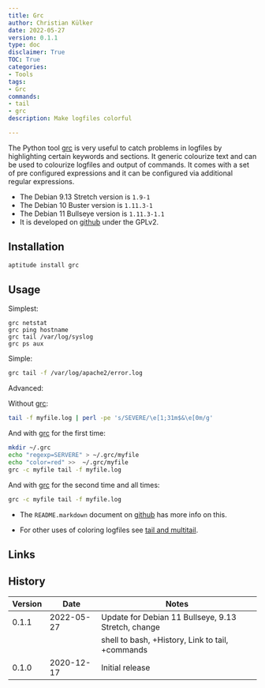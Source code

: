 ```yaml
---
title: Grc
author: Christian Külker
date: 2022-05-27
version: 0.1.1
type: doc
disclaimer: True
TOC: True
categories:
- Tools
tags:
- Grc
commands:
- tail
- grc
description: Make logfiles colorful

---
```


The Python tool [grc] is very useful to catch problems in logfiles by
highlighting certain keywords and sections. It generic colourize text and can
be used to colourize logfiles and output of commands. It comes with a set of
pre configured expressions and it can be configured via additional regular
expressions.

- The Debian 9.13 Stretch version is `1.9-1`
- The Debian 10 Buster version is    `1.11.3-1`
- The Debian 11 Bullseye version is  `1.11.3-1.1`
- It is developed on [github] under the GPLv2.

## Installation

```bash
aptitude install grc
```

## Usage

Simplest:

```
grc netstat
grc ping hostname
grc tail /var/log/syslog
grc ps aux
```

Simple:

```bash
grc tail -f /var/log/apache2/error.log
```

Advanced:

Without [grc]:

```bash
tail -f myfile.log | perl -pe 's/SEVERE/\e[1;31m$&\e[0m/g'
```

And with [grc] for the first time:

```bash
mkdir ~/.grc
echo "regexp=SERVERE" > ~/.grc/myfile
echo "color=red" >>  ~/.grc/myfile
grc -c myfile tail -f myfile.log
```

And with [grc] for the second time and all times:

```bash
grc -c myfile tail -f myfile.log
```

- The `README.markdown` document on [github] has more info on this.

- For other uses of coloring logfiles see [tail and multitail](tail.md).

## Links

[grc]: http://kassiopeia.juls.savba.sk/~garabik/software/grc.html
[github]: https://github.com/garabik/grc

## History

| Version | Date       | Notes                                                |
| ------- | ---------- | ---------------------------------------------------- |
| 0.1.1   | 2022-05-27 | Update for Debian 11 Bullseye, 9.13 Stretch, change  |
|         |            | shell to bash, +History, Link to tail, +commands     |
| 0.1.0   | 2020-12-17 | Initial release                                      |


